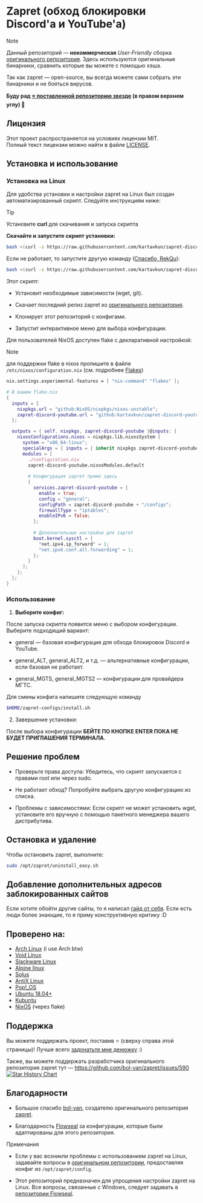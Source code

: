 # Zapret (обход блокировки Discord'а и YouTube'а)

> [!NOTE]  
> Данный репозиторий — **некоммерческая** *User-Friendly* сборка [оригинального репозитория](https://github.com/bol-van/zapret). Здесь используются оригинальные бинарники, сравнить которые вы можете с помощью хэша.
> 
> Так как zapret — open-source, вы всегда можете сами собрать эти бинарники и не бояться вирусов.
> 
> **Буду рад [⭐ поставленной репозиторию звезде](https://github.com/kartavkun/zapret-discord-youtube/stargazers) (в правом верхнем углу) 🙂**

## Лицензия

Этот проект распространяется на условиях лицензии MIT.  
Полный текст лицензии можно найти в файле [LICENSE](./LICENSE).

## Установка и использование

### Установка на Linux

Для удобства установки и настройки zapret на Linux был создан автоматизированный скрипт. Следуйте инструкциям ниже:

> [!TIP]  
> Установите **curl** для скачивания и запуска скрипта

**Скачайте и запустите скрипт установки:**

   ```bash
   bash <(curl -s https://raw.githubusercontent.com/kartavkun/zapret-discord-youtube/main/setup.sh)
   ```

  Если не работает, то запустите другую команду ([Спасибо, RekQu](https://github.com/kartavkun/zapret-discord-youtube/discussions/16#discussioncomment-13573048)):
  ```bash
  bash <(curl -s https://raw.githubusercontent.com/kartavkun/zapret-discord-youtube/main/setup.sh | psub)
  ```

Этот скрипт:

- Установит необходимые зависимости (wget, git).

- Скачает последний релиз zapret из [оригинального репозитория](https://github.com/bol-van/zapret).

- Клонирует этот репозиторий с конфигами.

- Запустит интерактивное меню для выбора конфигурации.

Для пользователей NixOS доступен flake с декларативной настройкой:

>[!NOTE]
> 
> для поддержки flake в nixos пропишите в файле `/etc/nixos/configuration.nix` (см. подробнее [Flakes](https://wiki.nixos.org/wiki/Flakes/ru))
>
```nix
nix.settings.experimental-features = [ "nix-command" "flakes" ];
```

```nix
# В вашем flake.nix
{
  inputs = {
    nixpkgs.url = "github:NixOS/nixpkgs/nixos-unstable";
    zapret-discord-youtube.url = "github:kartavkun/zapret-discord-youtube";
  };

  outputs = { self, nixpkgs, zapret-discord-youtube }@inputs: {
    nixosConfigurations.nixos = nixpkgs.lib.nixosSystem {
      system = "x86_64-linux";
      specialArgs = { inputs = { inherit nixpkgs zapret-discord-youtube; }; };
      modules = [
        ./configuration.nix
        zapret-discord-youtube.nixosModules.default
        
        # Конфигурация zapret прямо здесь
        {
          services.zapret-discord-youtube = {
            enable = true;
            config = "general";
            configPath = zapret-discord-youtube + "/configs";
            firewallType = "iptables";
            enableIPv6 = false;
          };
          
          # Дополнительные настройки для zapret
          boot.kernel.sysctl = {
            "net.ipv4.ip_forward" = 1;
            "net.ipv6.conf.all.forwarding" = 1;
          };
        }
      ];
    };
  };
}
```

### Использование

1. **Выберите конфиг:**

После запуска скрипта появится меню с выбором конфигурации. Выберите подходящий вариант:

- general — базовая конфигурация для обхода блокировок Discord и YouTube.

- general_ALT, general_ALT2, и т.д. — альтернативные конфигурации, если базовая не работает.

- general_MGTS, general_MGTS2 — конфигурации для провайдера МГТС.

Для смены конфига напишите следующую команду

```bash
$HOME/zapret-configs/install.sh
```

2. Завершение установки:

После выбора конфигурации **БЕЙТЕ ПО КНОПКЕ ENTER ПОКА НЕ БУДЕТ ПРИГЛАШЕНИЯ ТЕРМИНАЛА**.

## Решение проблем

- Проверьте права доступа: Убедитесь, что скрипт запускается с правами root или через sudo.

- Не работает обход? Попробуйте выбрать другую конфигурацию из списка.

- Проблемы с зависимостями: Если скрипт не может установить wget, установите его вручную с помощью пакетного менеджера вашего дистрибутива.

## Остановка и удаление

Чтобы остановить zapret, выполните:

```bash
sudo /opt/zapret/uninstall_easy.sh
```

## Добавление дополнительных адресов заблокированных сайтов

Если хотите обойти другие сайты, то я написал [гайд от себя](https://github.com/kartavkun/zapret-discord-youtube/discussions/2#discussion-7902158). Если есть люди более знающие, то я приму конструктивную критику :D

## Проверено на:
- [Arch Linux](https://archlinux.org/) (i use Arch btw)
- [Void Linux](https://voidlinux.org/)
- [Slackware Linux](http://www.slackware.com/)
- [Alpine linux](https://www.alpinelinux.org/)
- [Solus](https://getsol.us/)
- [AntiX Linux](https://antixlinux.com/)
- [Pop!_OS](https://system76.com/pop/)
- [Ubuntu 18.04+](https://ubuntu.com/)
- [Kubuntu](https://kubuntu.org/)
- [NixOS](https://nixos.org/) (через flake)

## Поддержка

Вы можете поддержать проект, поставив :star: (сверху справа этой страницы)!
Лучше всего [задонатьте мне денюжку](https://t.me/kartavslinks/8) :) 

Также, вы можете поддержать разработчика оригинального репозитория zapret тут — https://github.com/bol-van/zapret/issues/590
<a href="https://star-history.com/#kartavkun/zapret-discord-youtube&Date"> <picture> <source media="(prefers-color-scheme: dark)" srcset="https://api.star-history.com/svg?repos=kartavkun/zapret-discord-youtube&type=Date&theme=dark" /> <source media="(prefers-color-scheme: light)" srcset="https://api.star-history.com/svg?repos=kartavkun/zapret-discord-youtube&type=Date" /> <img alt="Star History Chart" src="https://api.star-history.com/svg?repos=kartavkun/zapret-discord-youtube&type=Date" /> </picture> </a>

## Благодарности

- Большое спасибо [bol-van](https://github.com/bol-van/), создателю оригинального репозитория [zapret](https://github.com/bol-van/zapret/).

- Благодарность [Flowseal](https://github.com/Flowseal) за конфигурации, которые были адаптированы для этого репозитория.

Примечания

- Если у вас возникли проблемы с использованием zapret на Linux, задавайте вопросы в [оригинальном репозитории](https://github.com/bol-van/zapret/issues), предоставляя конфиг из `/opt/zapret/config`.

- Этот репозиторий предназначен для упрощения настройки zapret на Linux. Все вопросы, связанные с Windows, следует задавать в [репозитории Flowseal](https://github.com/Flowseal/zapret-discord-youtube).
